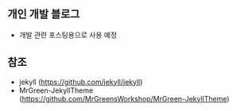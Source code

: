 ## 개인 개발 블로그
- 개발 관련 포스팅용으로 사용 예정

## 참조
- jekyll (https://github.com/jekyll/jekyll)
- MrGreen-JekyllTheme (https://github.com/MrGreensWorkshop/MrGreen-JekyllTheme)
